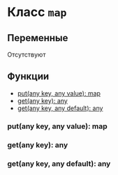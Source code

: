 # Класс `map`

## Переменные 
Отсутствуют

## Функции
- [put(any key, any value): map](https://github.com/KayJamLang/core/blob/main/docs/ru/classes/map.md#putany-key-any-value-map)
- [get(any key): any](https://github.com/KayJamLang/core/blob/main/docs/ru/classes/map.md#getany-key-any)
- [get(any key, any default): any](https://github.com/KayJamLang/core/blob/main/docs/ru/classes/map.md#getany-key-any-default-any)

### put(any key, any value): map
### get(any key): any
### get(any key, any default): any
